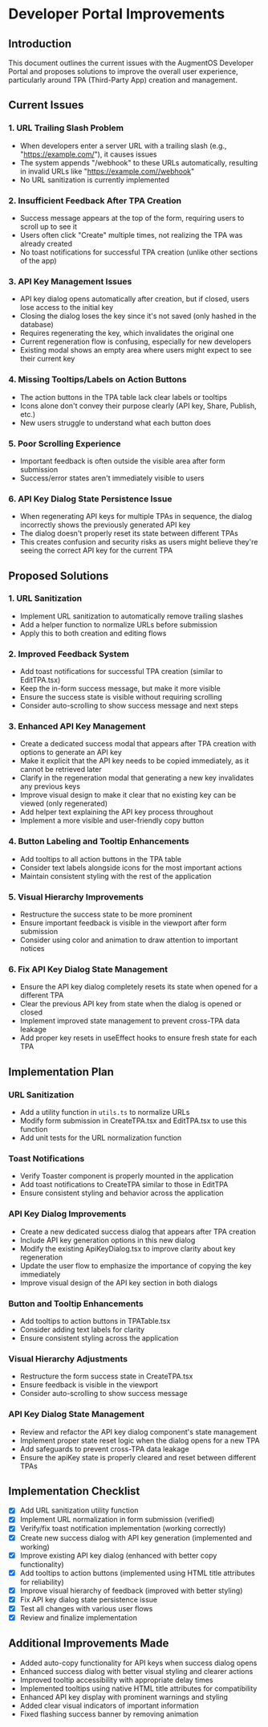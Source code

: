 # Developer Portal Improvements

## Introduction
This document outlines the current issues with the AugmentOS Developer Portal and proposes solutions to improve the overall user experience, particularly around TPA (Third-Party App) creation and management.

## Current Issues

### 1. URL Trailing Slash Problem
- When developers enter a server URL with a trailing slash (e.g., "https://example.com/"), it causes issues
- The system appends "/webhook" to these URLs automatically, resulting in invalid URLs like "https://example.com//webhook"
- No URL sanitization is currently implemented

### 2. Insufficient Feedback After TPA Creation
- Success message appears at the top of the form, requiring users to scroll up to see it
- Users often click "Create" multiple times, not realizing the TPA was already created
- No toast notifications for successful TPA creation (unlike other sections of the app)

### 3. API Key Management Issues
- API key dialog opens automatically after creation, but if closed, users lose access to the initial key
- Closing the dialog loses the key since it's not saved (only hashed in the database)
- Requires regenerating the key, which invalidates the original one
- Current regeneration flow is confusing, especially for new developers
- Existing modal shows an empty area where users might expect to see their current key

### 4. Missing Tooltips/Labels on Action Buttons
- The action buttons in the TPA table lack clear labels or tooltips
- Icons alone don't convey their purpose clearly (API key, Share, Publish, etc.)
- New users struggle to understand what each button does

### 5. Poor Scrolling Experience
- Important feedback is often outside the visible area after form submission
- Success/error states aren't immediately visible to users

### 6. API Key Dialog State Persistence Issue
- When regenerating API keys for multiple TPAs in sequence, the dialog incorrectly shows the previously generated API key
- The dialog doesn't properly reset its state between different TPAs
- This creates confusion and security risks as users might believe they're seeing the correct API key for the current TPA

## Proposed Solutions

### 1. URL Sanitization
- Implement URL sanitization to automatically remove trailing slashes
- Add a helper function to normalize URLs before submission
- Apply this to both creation and editing flows

### 2. Improved Feedback System
- Add toast notifications for successful TPA creation (similar to EditTPA.tsx)
- Keep the in-form success message, but make it more visible
- Ensure the success state is visible without requiring scrolling
- Consider auto-scrolling to show success message and next steps

### 3. Enhanced API Key Management
- Create a dedicated success modal that appears after TPA creation with options to generate an API key
- Make it explicit that the API key needs to be copied immediately, as it cannot be retrieved later
- Clarify in the regeneration modal that generating a new key invalidates any previous keys
- Improve visual design to make it clear that no existing key can be viewed (only regenerated)
- Add helper text explaining the API key process throughout
- Implement a more visible and user-friendly copy button

### 4. Button Labeling and Tooltip Enhancements
- Add tooltips to all action buttons in the TPA table
- Consider text labels alongside icons for the most important actions
- Maintain consistent styling with the rest of the application

### 5. Visual Hierarchy Improvements
- Restructure the success state to be more prominent
- Ensure important feedback is visible in the viewport after form submission
- Consider using color and animation to draw attention to important notices

### 6. Fix API Key Dialog State Management
- Ensure the API key dialog completely resets its state when opened for a different TPA
- Clear the previous API key from state when the dialog is opened or closed
- Implement improved state management to prevent cross-TPA data leakage
- Add proper key resets in useEffect hooks to ensure fresh state for each TPA

## Implementation Plan

### URL Sanitization
- Add a utility function in `utils.ts` to normalize URLs
- Modify form submission in CreateTPA.tsx and EditTPA.tsx to use this function
- Add unit tests for the URL normalization function

### Toast Notifications
- Verify Toaster component is properly mounted in the application
- Add toast notifications to CreateTPA similar to those in EditTPA
- Ensure consistent styling and behavior across the application

### API Key Dialog Improvements
- Create a new dedicated success dialog that appears after TPA creation
- Include API key generation options in this new dialog
- Modify the existing ApiKeyDialog.tsx to improve clarity about key regeneration
- Update the user flow to emphasize the importance of copying the key immediately
- Improve visual design of the API key section in both dialogs

### Button and Tooltip Enhancements
- Add tooltips to action buttons in TPATable.tsx
- Consider adding text labels for clarity
- Ensure consistent styling across the application

### Visual Hierarchy Adjustments
- Restructure the form success state in CreateTPA.tsx
- Ensure feedback is visible in the viewport
- Consider auto-scrolling to show success message

### API Key Dialog State Management
- Review and refactor the API key dialog component's state management
- Implement proper state reset logic when the dialog opens for a new TPA
- Add safeguards to prevent cross-TPA data leakage
- Ensure the apiKey state is properly cleared and reset between different TPAs

## Implementation Checklist

- [x] Add URL sanitization utility function
- [x] Implement URL normalization in form submission (verified)
- [x] Verify/fix toast notification implementation (working correctly)
- [x] Create new success dialog with API key generation (implemented and working)
- [x] Improve existing API key dialog (enhanced with better copy functionality)
- [x] Add tooltips to action buttons (implemented using HTML title attributes for reliability)
- [x] Improve visual hierarchy of feedback (improved with better styling)
- [x] Fix API key dialog state persistence issue
- [x] Test all changes with various user flows
- [x] Review and finalize implementation

## Additional Improvements Made

- Added auto-copy functionality for API keys when success dialog opens
- Enhanced success dialog with better visual styling and clearer actions
- Improved tooltip accessibility with appropriate delay times
- Implemented tooltips using native HTML title attributes for compatibility
- Enhanced API key display with prominent warnings and styling
- Added clear visual indicators of important information
- Fixed flashing success banner by removing animation